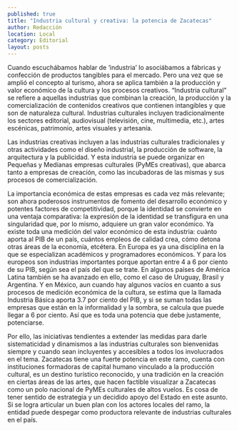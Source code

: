 ```yaml
---
published: true
title: "Industria cultural y creativa: la potencia de Zacatecas"
author: Redacción
location: Local
category: Editorial
layout: posts
---
```


Cuando escuchábamos hablar de ‘industria’ lo asociábamos a fábricas y confección de productos tangibles para el mercado. Pero una vez que se amplió el concepto al turismo, ahora se aplica también a la producción y valor económico de la cultura y los procesos creativos. “Industria cultural” se refiere a aquellas industrias que combinan la creación, la producción y la comercialización de contenidos creativos que contienen intangibles y que son de naturaleza cultural. Industrias culturales incluyen tradicionalmente los sectores editorial,  audiovisual (televisión, cine, multimedia, etc.), artes escénicas, patrimonio,  artes visuales y artesanía. 

Las industrias creativas incluyen a las industrias culturales tradicionales y  otras actividades como el diseño industrial, la producción de software, la  arquitectura y la publicidad. Y esta industria se puede organizar en Pequeñas y Medianas empresas culturales (PyMEs creativas), que abarca tanto a empresas de creación, como las incubadoras de las mismas y sus procesos de comercialización. 

La importancia económica de estas empresas es cada vez más relevante; son ahora poderosos instrumentos de fomento del desarrollo económico y  potentes factores de competitividad, porque la identidad se convierte en una ventaja comparativa: la expresión de la identidad se transfigura en una singularidad que, por lo mismo, adquiere un gran valor económico. Ya existe toda una medición del valor económico de esta industria: cuánto aporta al PIB de un país, cuántos empleos de calidad crea, cómo detona otras áreas de la economía, etcétera. En Europa es ya una disciplina en la que se especializan académicos y programadores económicos. Y para los europeos son industrias importantes porque aportan entre 4 a 6 por ciento de su PIB, según sea el país del que se trate.  En algunos países de América Latina también se ha avanzado en ello, como el caso de Uruguay, Brasil y Argentina. Y en México, aun cuando hay algunos vacíos en cuanto a sus procesos de medición económica de la cultura, se estima que la llamada Industria Básica aporta 3.7 por ciento del PIB, y si se suman todas las empresas que están en la informalidad y la sombra, se calcula que puede llegar a 6 por ciento. Así que es toda una potencia que debe justamente, potenciarse. 

Por ello, las iniciativas tendientes a extender las medidas para darle sistematicidad y dinamismos a las industrias culturales son bienvenidas siempre y cuando sean incluyentes y accesibles a todos los involucrados en el tema. Zacatecas tiene una fuerte potencia en este ramo, cuenta con instituciones formadoras de capital humano vinculado a la producción cultural, es un destino turístico reconocido, y una tradición en la creación en ciertas áreas de las artes, que hacen factible visualizar a Zacatecas como un polo nacional de PyMEs culturales de altos vuelos. Es cosa de tener sentido de estrategia y un decidido apoyo del Estado en este asunto. Si se logra articular un buen plan con los actores locales del ramo, la entidad puede despegar como productora relevante de industrias culturales en el país.
